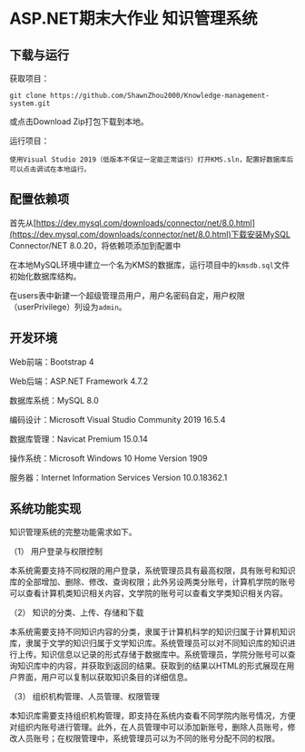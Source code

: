 # ASP.NET期末大作业 知识管理系统
## 下载与运行

获取项目：

```
git clone https://github.com/ShawnZhou2000/Knowledge-management-system.git
```

或点击Download Zip打包下载到本地。

运行项目：

```
使用Visual Studio 2019（低版本不保证一定能正常运行）打开KMS.sln，配置好数据库后可以点击调试在本地运行。
```

## 配置依赖项

首先从[https://dev.mysql.com/downloads/connector/net/8.0.html](https://dev.mysql.com/downloads/connector/net/8.0.html)下载安装MySQL Connector/NET 8.0.20，将依赖项添加到配置中

在本地MySQL环境中建立一个名为KMS的数据库，运行项目中的`kmsdb.sql`文件初始化数据库结构。

在users表中新建一个超级管理员用户，用户名密码自定，用户权限（userPrivilege）列设为`admin`。

## 开发环境

Web前端：Bootstrap 4

Web后端：ASP.NET Framework 4.7.2

数据库系统：MySQL 8.0

编码设计：Microsoft Visual Studio Community 2019 16.5.4

数据库管理：Navicat Premium 15.0.14

操作系统：Microsoft Windows 10 Home Version 1909

服务器：Internet Information Services Version 10.0.18362.1

## 系统功能实现

知识管理系统的完整功能需求如下。

（1） 用户登录与权限控制

本系统需要支持不同权限的用户登录，系统管理员具有最高权限，具有账号和知识库的全部增加、删除、修改、查询权限；此外另设两类分账号，计算机学院的账号可以查看计算机类知识相关内容，文学院的账号可以查看文学类知识相关内容。

（2） 知识的分类、上传、存储和下载

本系统需要支持不同知识内容的分类，隶属于计算机科学的知识归属于计算机知识库，隶属于文学的知识归属于文学知识库。系统管理员可以对不同知识库的知识进行上传。知识信息以记录的形式存储于数据库中。系统管理员，学院分账号可以查询知识库中的内容，并获取到返回的结果。获取到的结果以HTML的形式展现在用户界面，用户可以复制以获取知识条目的详细信息。

（3） 组织机构管理、人员管理、权限管理

本知识库需要支持组织机构管理，即支持在系统内查看不同学院内账号情况，方便对组织内账号进行管理。此外，在人员管理中可以添加新账号，删除人员账号，修改人员账号；在权限管理中，系统管理员可以为不同的账号分配不同的权限。